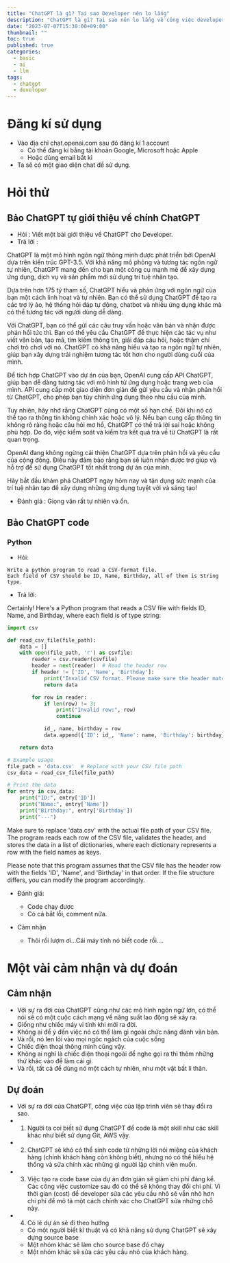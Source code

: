 ```yaml
---
title: "ChatGPT là gì? Tại sao Developer nên lo lắng"
description: "ChatGPT là gì? Tại sao nên lo lắng về công việc developer"
date: "2023-07-07T15:30:00+09:00"
thumbnail: ""
toc: true
published: true
categories:
  - basic
  - ai
  - llm
tags:
  - chatgpt
  - developer
---
```


# Đăng kí sử dụng
- Vào địa chỉ chat.openai.com sau đó đăng kí 1 account
    - Có thể đăng kí bằng tài khoản Google, Microsoft hoặc Apple
    - Hoặc dùng email bất kì
- Ta sẽ có một giao diện chat để sử dụng.


# Hỏi thử
## Bảo ChatGPT tự giới thiệu về chính ChatGPT
- Hỏi : Viết một bài giới thiệu về ChatGPT cho Developer.
- Trả lời :

ChatGPT là một mô hình ngôn ngữ thông minh được phát triển bởi OpenAI dựa trên kiến trúc GPT-3.5. Với khả năng mô phỏng và tương tác ngôn ngữ tự nhiên, ChatGPT mang đến cho bạn một công cụ mạnh mẽ để xây dựng ứng dụng, dịch vụ và sản phẩm mới sử dụng trí tuệ nhân tạo.

Dựa trên hơn 175 tỷ tham số, ChatGPT hiểu và phản ứng với ngôn ngữ của bạn một cách linh hoạt và tự nhiên. Bạn có thể sử dụng ChatGPT để tạo ra các trợ lý ảo, hệ thống hỏi đáp tự động, chatbot và nhiều ứng dụng khác mà có thể tương tác với người dùng dễ dàng.

Với ChatGPT, bạn có thể gửi các câu truy vấn hoặc văn bản và nhận được phản hồi tức thì. Bạn có thể yêu cầu ChatGPT để thực hiện các tác vụ như viết văn bản, tạo mã, tìm kiếm thông tin, giải đáp câu hỏi, hoặc thậm chí chơi trò chơi với nó. ChatGPT có khả năng hiểu và tạo ra ngôn ngữ tự nhiên, giúp bạn xây dựng trải nghiệm tương tác tốt hơn cho người dùng cuối của mình.

Để tích hợp ChatGPT vào dự án của bạn, OpenAI cung cấp API ChatGPT, giúp bạn dễ dàng tương tác với mô hình từ ứng dụng hoặc trang web của mình. API cung cấp một giao diện đơn giản để gửi yêu cầu và nhận phản hồi từ ChatGPT, cho phép bạn tùy chỉnh ứng dụng theo nhu cầu của mình.

Tuy nhiên, hãy nhớ rằng ChatGPT cũng có một số hạn chế. Đôi khi nó có thể tạo ra thông tin không chính xác hoặc vô lý. Nếu bạn cung cấp thông tin không rõ ràng hoặc câu hỏi mơ hồ, ChatGPT có thể trả lời sai hoặc không phù hợp. Do đó, việc kiểm soát và kiểm tra kết quả trả về từ ChatGPT là rất quan trọng.

OpenAI đang không ngừng cải thiện ChatGPT dựa trên phản hồi và yêu cầu của cộng đồng. Điều này đảm bảo rằng bạn sẽ luôn nhận được trợ giúp và hỗ trợ để sử dụng ChatGPT tốt nhất trong dự án của mình.

Hãy bắt đầu khám phá ChatGPT ngay hôm nay và tận dụng sức mạnh của trí tuệ nhân tạo để xây dựng những ứng dụng tuyệt vời và sáng tạo!

- Đánh giá : Giọng văn rất tự nhiên và ổn.

## Bảo ChatGPT code
### Python
- Hỏi: 
```
Write a python program to read a CSV-format file.
Each field of CSV should be ID, Name, Birthday, all of them is String type.
```
- Trả lời:

Certainly! Here's a Python program that reads a CSV file with fields ID, Name, and Birthday, where each field is of type string:

```python
import csv

def read_csv_file(file_path):
    data = []
    with open(file_path, 'r') as csvfile:
        reader = csv.reader(csvfile)
        header = next(reader)  # Read the header row
        if header != ['ID', 'Name', 'Birthday']:
            print("Invalid CSV format. Please make sure the header matches 'ID', 'Name', 'Birthday'.")
            return data

        for row in reader:
            if len(row) != 3:
                print("Invalid row:", row)
                continue

            id_, name, birthday = row
            data.append({'ID': id_, 'Name': name, 'Birthday': birthday})

    return data

# Example usage
file_path = 'data.csv'  # Replace with your CSV file path
csv_data = read_csv_file(file_path)

# Print the data
for entry in csv_data:
    print("ID:", entry['ID'])
    print("Name:", entry['Name'])
    print("Birthday:", entry['Birthday'])
    print("---")

```

Make sure to replace 'data.csv' with the actual file path of your CSV file. The program reads each row of the CSV file, validates the header, and stores the data in a list of dictionaries, where each dictionary represents a row with the field names as keys.

Please note that this program assumes that the CSV file has the header row with the fields 'ID', 'Name', and 'Birthday' in that order. If the file structure differs, you can modify the program accordingly.

- Đánh giá:
    - Code chạy được
    - Có cả bắt lỗi, comment nữa.


- Cảm nhận
    - Thôi rồi lượm ơi...Cái máy tính nó biết code rồi....

# Một vài cảm nhận và dự đoán
## Cảm nhận
- Với sự ra đời của ChatGPT cũng như các mô hình ngôn ngữ lớn, có thể nói sẽ có một cuộc cách mạng về năng suất lao động sẽ xảy ra.
- Giống như chiếc máy vi tính khi mới ra đời.
- Không ai để ý đến việc nó có thể làm gì ngoài chức năng đánh văn bản.
- Và rồi, nó len lỏi vào mọi ngóc ngách của cuộc sống
- Chiếc điện thoại thông minh cũng vậy.
- Không ai nghĩ là chiếc điện thoại ngoài để nghe gọi ra thì thêm những thứ khác vào để làm cái gì.
- Và rồi, tất cả để dùng nó một cách tự nhiên, như một vật bất li thân.

## Dự đoán
- Với sự ra đời của ChatGPT, công việc của lập trình viên sẽ thay đổi ra sao.
- 1. Người ta coi biết sử dụng ChatGPT để code là một skill như các skill khác như biết sử dụng Git, AWS vậy.
- 2. ChatGPT sẽ khó có thể sinh code từ những lời nói miệng của khách hàng (chính khách hàng còn không biết), nhưng nó có thể hiểu hệ thống và sửa chính xác những gì người lập chính viên muốn.
- 3. Việc tạo ra code base của dự án đơn giản sẽ giảm chi phí đáng kể. Các công việc customize sau đó có thể sẽ không thay đổi chi phí. Vì thời gian (cost) để developer sửa các yêu cầu nhỏ sẽ vẫn nhỏ hơn chi phí để mô tả một cách chính xác cho ChatGPT sửa những chỗ này.
- 4. Có lẽ dự án sẽ đi theo hướng
    - Có một người biết kĩ thuật và có khả năng sử dụng ChatGPT sẽ xây dựng source base
    - Một nhóm khác sẽ làm cho source base đó chạy
    - Một nhóm khác sẽ sửa các yêu cầu nhỏ của khách hàng.